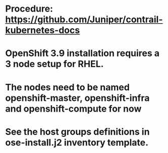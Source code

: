 # Procedure: https://github.com/Juniper/contrail-kubernetes-docs
# OpenShift 3.9 installation requires a 3 node setup for RHEL.
# The nodes need to be named openshift-master, openshift-infra and openshift-compute for now
# See the host groups definitions in ose-install.j2 inventory template.
